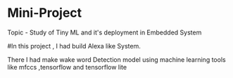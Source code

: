 # Mini-Project
Topic - Study of Tiny ML and it's deployment in Embedded System

#In this project , I had build Alexa like System.

There I had make wake word Detection model using machine learning tools like mfccs ,tensorflow and tensorflow lite


